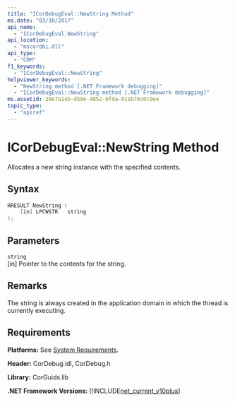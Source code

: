 ```yaml
---
title: "ICorDebugEval::NewString Method"
ms.date: "03/30/2017"
api_name: 
  - "ICorDebugEval.NewString"
api_location: 
  - "mscordbi.dll"
api_type: 
  - "COM"
f1_keywords: 
  - "ICorDebugEval::NewString"
helpviewer_keywords: 
  - "NewString method [.NET Framework debugging]"
  - "ICorDebugEval::NewString method [.NET Framework debugging]"
ms.assetid: 29e7a14b-d50e-4852-bfda-011b76c0c9ee
topic_type: 
  - "apiref"
---
```

# ICorDebugEval::NewString Method
Allocates a new string instance with the specified contents.  
  
## Syntax  
  
```cpp  
HRESULT NewString (  
    [in] LPCWSTR   string  
);  
```  
  
## Parameters  
 `string`  
 [in] Pointer to the contents for the string.  
  
## Remarks  
 The string is always created in the application domain in which the thread is currently executing.  
  
## Requirements  
 **Platforms:** See [System Requirements](../../get-started/system-requirements.md).  
  
 **Header:** CorDebug.idl, CorDebug.h  
  
 **Library:** CorGuids.lib  
  
 **.NET Framework Versions:** [!INCLUDE[net_current_v10plus](../../../../includes/net-current-v10plus-md.md)]
